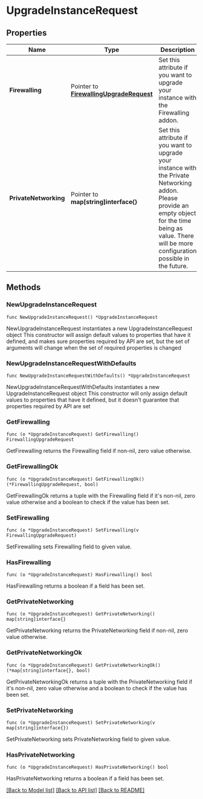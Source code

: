 # UpgradeInstanceRequest

## Properties

Name | Type | Description | Notes
------------ | ------------- | ------------- | -------------
**Firewalling** | Pointer to [**FirewallingUpgradeRequest**](FirewallingUpgradeRequest.md) | Set this attribute if you want to upgrade your instance with the Firewalling addon. | [optional] 
**PrivateNetworking** | Pointer to **map[string]interface{}** | Set this attribute if you want to upgrade your instance with the Private Networking addon. Please provide an empty object for the time being as value. There will be more configuration possible in the future. | [optional] 

## Methods

### NewUpgradeInstanceRequest

`func NewUpgradeInstanceRequest() *UpgradeInstanceRequest`

NewUpgradeInstanceRequest instantiates a new UpgradeInstanceRequest object
This constructor will assign default values to properties that have it defined,
and makes sure properties required by API are set, but the set of arguments
will change when the set of required properties is changed

### NewUpgradeInstanceRequestWithDefaults

`func NewUpgradeInstanceRequestWithDefaults() *UpgradeInstanceRequest`

NewUpgradeInstanceRequestWithDefaults instantiates a new UpgradeInstanceRequest object
This constructor will only assign default values to properties that have it defined,
but it doesn't guarantee that properties required by API are set

### GetFirewalling

`func (o *UpgradeInstanceRequest) GetFirewalling() FirewallingUpgradeRequest`

GetFirewalling returns the Firewalling field if non-nil, zero value otherwise.

### GetFirewallingOk

`func (o *UpgradeInstanceRequest) GetFirewallingOk() (*FirewallingUpgradeRequest, bool)`

GetFirewallingOk returns a tuple with the Firewalling field if it's non-nil, zero value otherwise
and a boolean to check if the value has been set.

### SetFirewalling

`func (o *UpgradeInstanceRequest) SetFirewalling(v FirewallingUpgradeRequest)`

SetFirewalling sets Firewalling field to given value.

### HasFirewalling

`func (o *UpgradeInstanceRequest) HasFirewalling() bool`

HasFirewalling returns a boolean if a field has been set.

### GetPrivateNetworking

`func (o *UpgradeInstanceRequest) GetPrivateNetworking() map[string]interface{}`

GetPrivateNetworking returns the PrivateNetworking field if non-nil, zero value otherwise.

### GetPrivateNetworkingOk

`func (o *UpgradeInstanceRequest) GetPrivateNetworkingOk() (*map[string]interface{}, bool)`

GetPrivateNetworkingOk returns a tuple with the PrivateNetworking field if it's non-nil, zero value otherwise
and a boolean to check if the value has been set.

### SetPrivateNetworking

`func (o *UpgradeInstanceRequest) SetPrivateNetworking(v map[string]interface{})`

SetPrivateNetworking sets PrivateNetworking field to given value.

### HasPrivateNetworking

`func (o *UpgradeInstanceRequest) HasPrivateNetworking() bool`

HasPrivateNetworking returns a boolean if a field has been set.


[[Back to Model list]](../README.md#documentation-for-models) [[Back to API list]](../README.md#documentation-for-api-endpoints) [[Back to README]](../README.md)


